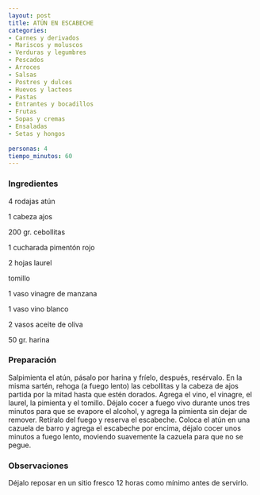 ```yaml
---
layout: post
title: ATÚN EN ESCABECHE
categories:
- Carnes y derivados
- Mariscos y moluscos
- Verduras y legumbres
- Pescados
- Arroces
- Salsas
- Postres y dulces
- Huevos y lacteos
- Pastas
- Entrantes y bocadillos
- Frutas
- Sopas y cremas
- Ensaladas
- Setas y hongos
 
personas: 4 
tiempo_minutos: 60 
---
```

<h3>Ingredientes</h3>
4 rodajas atún

1 cabeza ajos

200 gr. cebollitas

1 cucharada pimentón rojo

2 hojas laurel

tomillo

1 vaso vinagre de manzana

1 vaso vino blanco

2 vasos aceite de oliva

50 gr. harina

<h3>Preparación</h3>
Salpimienta el atún, pásalo por harina y fríelo, después, resérvalo. En la misma sartén, rehoga (a fuego lento) las cebollitas y la cabeza de ajos partida por la mitad hasta que estén dorados. Agrega el vino, el vinagre, el laurel, la pimienta y el tomillo. Déjalo cocer a fuego vivo durante unos tres minutos para que se evapore el alcohol, y agrega la pimienta sin dejar de remover. Retíralo del fuego y reserva el escabeche. Coloca el atún en una cazuela de barro y agrega el escabeche por encima, déjalo cocer unos minutos a fuego lento, moviendo suavemente la cazuela para que no se pegue.

<h3>Observaciones</h3>
Déjalo reposar en un sitio fresco 12 horas como mínimo antes de servirlo.

